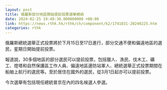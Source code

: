 ```yaml
---
layout: post
title: 俄羅斯部分地區開始提前投票選舉總統
date: 2024-02-25 19:49:30.000000000 +08:00
link: https://news.rthk.hk/rthk/ch/component/k2/1741831-20240225.htm
categories: rthk
---
```


俄羅斯總統選舉正式投票將於下月15日至17日進行，部分交通不便和偏遠地區的選民，星期日開始提前投票。

報道說，30多個地區的部分選民可以提前投票，包括獵人、漁民、伐木工、礦工、燈塔和自然保護區工作人員、偏遠地區邊防站軍人、總統選舉正式投票期間在船舶上航行的選民等。至於居住在國外的選民，從3月1日起亦可以提前投票。

今次選舉有包括現任總統普京在內的四名候選人參選。
